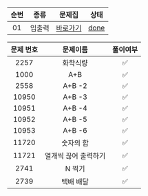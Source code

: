 
|순번|종류|문제집|상태|
|:---:|:---:|:---:|:---:|
|01|입출력|[바로가기](IO)|[done](https://img.shields.io/badge/-done-red)


|문제 번호|문제이름|풀이여부|
|:---:|:---:|:---:|
|2257|화학식량|✅|
|1000|A+B|✅|
|2558|A+B -2|✅|
|10950|A+B -3|✅|
|10951|A+B -4|✅|
|10952|A+B -5|✅|
|10953|A+B -6|✅|
|11720|숫자의 합|✅|
|11721|열개씩 끊어 출력하기|✅|
|2741|N 찍기|✅|
|2739|택배 배달|✅|

